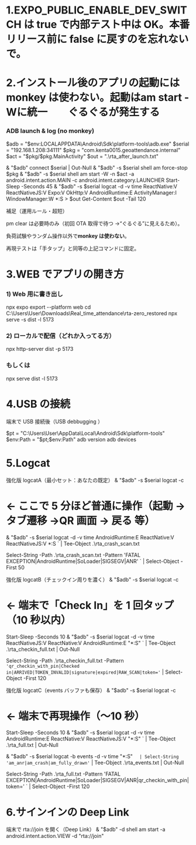 # 1.EXPO_PUBLIC_ENABLE_DEV_SWITCH は true で内部テスト中は OK。本番リリース前に false に戻すのを忘れないで。

# 2.インストール後のアプリの起動には monkey は使わない。起動は**am start -W**に統一　　ぐるぐるが発生する

### ADB launch & log (no monkey)

$adb = "$env:LOCALAPPDATA\Android\Sdk\platform-tools\adb.exe"
$serial = "192.168.1.208:34111"
$pkg = "com.kenta0015.geoattendance.internal"
$act = "$pkg/$pkg.MainActivity"
$out = ".\rta_after_launch.txt"

& "$adb" connect $serial | Out-Null
& "$adb" -s $serial shell am force-stop $pkg
& "$adb" -s $serial shell am start -W -n $act -a android.intent.action.MAIN -c android.intent.category.LAUNCHER
Start-Sleep -Seconds 45
& "$adb" -s $serial logcat -d -v time ReactNative:V ReactNativeJS:V Expo:V OkHttp:V AndroidRuntime:E ActivityManager:I WindowManager:W \*:S > $out
Get-Content $out -Tail 120

補足（運用ルール・超短）

pm clear は必要時のみ（初回 OTA 取得で待つ →“ぐるぐる”に見えるため）。

負荷試験やランダム操作以外で**monkey は使わない**。

再現テストは「手タップ」と同等の上記コマンドに固定。

# 3.WEB でアプリの開き方

### 1) Web 用に書き出し

npx expo export --platform web
cd C:\Users\User\Downloads\Real_time_attendance\rta-zero_restored
npx serve -s dist -l 5173

### 2) ローカルで配信（どれか入ってる方）

npx http-server dist -p 5173

### もしくは

npx serve dist -l 5173

# 4.USB の接続

端末で USB 接続後（USB debbugging ）

$pt = "C:\Users\User\AppData\Local\Android\Sdk\platform-tools"
$env:Path = "$pt;$env:Path"
adb version
adb devices

# 5.Logcat

強化版 logcatA（最小セット：あなたの既定）
& "$adb" -s $serial logcat -c

# ← ここで 5 分ほど普通に操作（起動 → タブ遷移 →QR 画面 → 戻る 等）

& "$adb" -s $serial logcat -d -v time AndroidRuntime:E ReactNative:V ReactNativeJS:V \*:S `
| Tee-Object .\rta_crash_scan.txt

Select-String -Path .\rta_crash_scan.txt -Pattern 'FATAL EXCEPTION|AndroidRuntime|SoLoader|SIGSEGV|ANR' `
| Select-Object -First 50

強化版 logcatB（チェックイン周りを濃く）
& "$adb" -s $serial logcat -c

# ← 端末で「Check In」を 1 回タップ（10 秒以内）

Start-Sleep -Seconds 10
& "$adb" -s $serial logcat -d -v time ReactNativeJS:V ReactNative:V AndroidRuntime:E "\*:S" `
| Tee-Object .\rta_checkin_full.txt | Out-Null

Select-String -Path .\rta_checkin_full.txt -Pattern `  'qr_checkin_with_pin|Checked in|ARRIVED|TOKEN_INVALID|signature|expired|RAW_SCAN|token='`
| Select-Object -First 120

強化版 logcatC（events バッファも保存）
& "$adb" -s $serial logcat -c

# ← 端末で再現操作（〜10 秒）

Start-Sleep -Seconds 10
& "$adb" -s $serial logcat -d -v time AndroidRuntime:E ReactNative:V ReactNativeJS:V "\*:S" `
| Tee-Object .\rta_full.txt | Out-Null

& "$adb" -s $serial logcat -b events -d -v time "\*:S" `  | Select-String 'am_anr|am_crash|am_fully_drawn'`
| Tee-Object .\rta_events.txt | Out-Null

Select-String -Path .\rta_full.txt -Pattern 'FATAL EXCEPTION|AndroidRuntime|SoLoader|SIGSEGV|ANR|qr_checkin_with_pin|token=' `
| Select-Object -First 120

# 6.サインインの Deep Link

端末で rta://join を開く（Deep Link）
& "$adb" -d shell am start -a android.intent.action.VIEW -d "rta://join"
